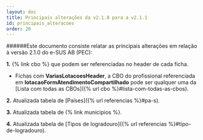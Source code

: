 ```yaml
---
layout: doc
title: Principais alterações da v2.1.0 para a v2.1.1
id: principais_alteracoes
order: 20
---
```


######Este documento consiste relatar as principais alterações em relação à versão 2.1.0 do e-SUS AB (PEC):

**1.** {% link cbo %} que podem ser referenciadas no header de cada ficha.

- Fichas com **VariasLotacoesHeader**, a CBO do profissional referenciada em **lotacaoFormAtendimentoCompartilhado** pode ser qualquer uma da [Lista com todas as CBOs]({% url cbo %}#lista-com-todas-as-cbos).

**2.** Atualizada tabela de [Países]({% url referencias %}#pa-s).

**3.** Atualizada tabela de {% link municipios %}.

**4.** Atualizada tabela de [Tipos de logradouro]({% url referencias %}#tipo-de-logradouro).